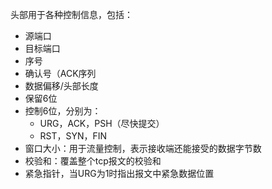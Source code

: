 头部用于各种控制信息，包括：
- 源端口
- 目标端口
- 序号
- 确认号（ACK序列
- 数据偏移/头部长度
- 保留6位
- 控制6位，分别为：
	- URG，ACK，PSH（尽快提交）
	- RST，SYN，FIN
- 窗口大小：用于流量控制，表示接收端还能接受的数据字节数
- 校验和：覆盖整个tcp报文的校验和
- 紧急指针，当URG为1时指出报文中紧急数据位置